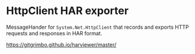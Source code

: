 # HttpClient HAR exporter

MessageHander for `System.Net.HttpClient` that records and exports HTTP requests
and responses in HAR format.

<https://gitgrimbo.github.io/harviewer/master/>
